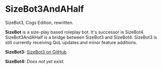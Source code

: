 # SizeBot3AndAHalf
SizeBot3, Cogs Edition, rewritten.

**SizeBot** is a size-play based roleplay bot. It's successor is SizeBot4. SizeBot3AndAHalf is a bridge between SizeBot3 and SizeBot4. SizeBot3 is still currently receiving QoL updates and minor feature additions.

**SizeBot3:** [SizeBot3 on GitHub](https://github.com/sizedev/SizeBot3)

**SizeBot4:** *Does not yet exist.*
